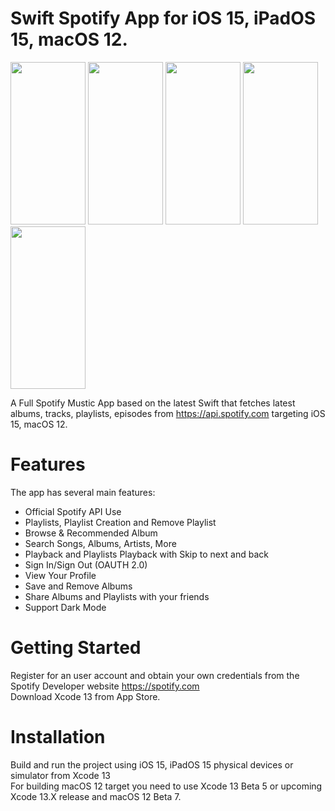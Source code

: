 # Swift Spotify App for iOS 15, iPadOS 15, macOS 12.

<div class="row">
<img src="https://user-images.githubusercontent.com/3157579/160372478-113ee5c7-b95d-4845-b334-fb93ecb46038.png" width="120" height="260">
<img src="https://user-images.githubusercontent.com/3157579/160372498-4921ffb9-7682-4f1f-b5e8-0107af021318.png" width="120" height="260">
<img src="https://user-images.githubusercontent.com/3157579/160372527-06ab7e92-7fd1-4853-bae7-119f83303ace.png" width="120" height="260">
<img src="https://user-images.githubusercontent.com/3157579/160372544-90ee4780-c49c-435f-9cbf-e67dd2099508.png" width="120" height="260">
<img src="https://user-images.githubusercontent.com/3157579/160372570-d882f245-5e67-40a0-aa62-ee9b3667b0fd.png" width="120" height="260">
</div>

A Full Spotify Mustic App based on the latest Swift that fetches latest albums, tracks, playlists, episodes from https://api.spotify.com targeting iOS 15, macOS 12.

# Features
The app has several main features:
<ul>
  <li>Official Spotify API Use</li>
<li>Playlists, Playlist Creation and Remove Playlist</li>
<li>Browse & Recommended Album</li>
<li>Search Songs, Albums, Artists, More</li>
<li>Playback and Playlists Playback with Skip to next and back</li>
<li>Sign In/Sign Out (OAUTH 2.0)</li>
<li>View Your Profile</li>
<li>Save and Remove Albums</li>
  <li>Share Albums and Playlists with your friends</li>
  <li>Support Dark Mode</li>
  </ul>


# Getting Started
Register for an user account and obtain your own credentials from the Spotify Developer website  https://spotify.com </br>
Download Xcode 13 from App Store. </br>

# Installation
Build and run the project using iOS 15, iPadOS 15 physical devices or simulator from Xcode 13  </br>
For building macOS 12 target you need to use Xcode 13 Beta 5 or upcoming Xcode 13.X release and macOS 12 Beta 7. </br>
